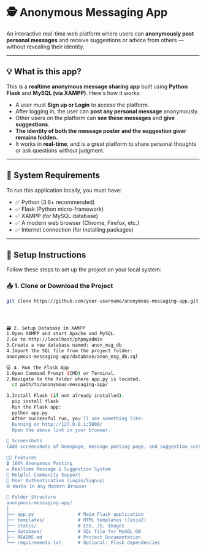 # 🕵️ Anonymous Messaging App

An interactive real-time web platform where users can **anonymously post personal messages** and receive suggestions or advice from others — without revealing their identity.

---

## 💡 What is this app?

This is a **realtime anonymous message sharing app** built using **Python Flask** and **MySQL (via XAMPP)**. Here's how it works:

- A user must **Sign up or Login** to access the platform.
- After logging in, the user can **post any personal message** anonymously.
- Other users on the platform can **see these messages** and **give suggestions**.
- **The identity of both the message poster and the suggestion giver remains hidden.**
- It works in **real-time**, and is a great platform to share personal thoughts or ask questions without judgment.

---

## 🧰 System Requirements

To run this application locally, you must have:

- ✅ Python (3.6+ recommended)
- ✅ Flask (Python micro-framework)
- ✅ XAMPP (for MySQL database)
- ✅ A modern web browser (Chrome, Firefox, etc.)
- ✅ Internet connection (for installing packages)

---

## 🔧 Setup Instructions
Follow these steps to set up the project on your local system:

### 📥 1. Clone or Download the Project

```bash
git clone https://github.com/your-username/anonymous-messaging-app.git




🗃️ 2. Setup Database in XAMPP
1.Open XAMPP and start Apache and MySQL.
2.Go to http://localhost/phpmyadmin
3.Create a new database named: anon_msg_db
4.Import the SQL file from the project folder:
anonymous-messaging-app/database/anon_msg_db.sql

💻 4. Run the Flask App
1.Open Command Prompt (CMD) or Terminal.
2.Navigate to the folder where app.py is located.
  cd path/to/anonymous-messaging-app/

3.Install Flask (if not already installed):
  pip install flask
  Run the Flask app:
  python app.py
  After successful run, you'll see something like:
  Running on http://127.0.0.1:5000/
  Open the above link in your browser.

📸 Screenshots
(Add screenshots of homepage, message posting page, and suggestion screen in a screenshots/ folder)

👨‍💻 Features
🔒 100% Anonymous Posting
✉️ Realtime Message & Suggestion System
🧠 Helpful Community Support
👤 User Authentication (Login/Signup)
🌐 Works in Any Modern Browser

📂 Folder Structure
anonymous-messaging-app/
│
├── app.py                # Main Flask application
├── templates/            # HTML templates (Jinja2)
├── static/               # CSS, JS, Images
├── database/             # SQL file for MySQL DB
├── README.md             # Project Documentation
└── requirements.txt      # Optional: Flask dependencies
